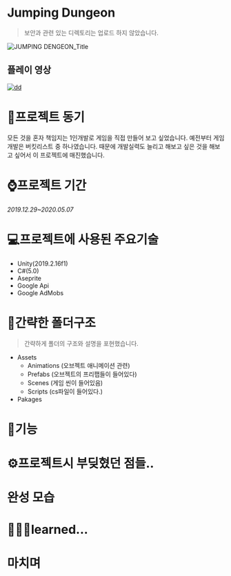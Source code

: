 # Jumping Dungeon
> 보안과 관련 있는 디렉토리는 업로드 하지 않았습니다.

![JUMPING DENGEON_Title](https://user-images.githubusercontent.com/61229227/96374205-310e4d00-11ac-11eb-9752-8f37818ccbb8.png)

플레이 영상
---
[![dd](https://img.youtube.com/vi/Bw16tWnNHKM/0.jpg)](https://www.youtube.com/watch?v=Bw16tWnNHKM?t=0s)

# 📘프로젝트 동기

모든 것을 혼자 책임지는 1인개발로 게임을 직접 만들어 보고 싶었습니다. 예전부터 게임개발은 버킷리스트 중 하나였습니다. 때문에 개발실력도 늘리고 해보고 싶은 것을 해보고 싶어서 이 프로젝트에 매진했습니다.

# ⌚️프로젝트 기간

_2019.12.29~2020.05.07_

# 💻프로젝트에 사용된 주요기술

* Unity(2019.2.16f1)
* C#(5.0)
* Aseprite
* Google Api
* Google AdMobs
    
# 📁간략한 폴더구조
> 간략하게 폴더의 구조와 설명을 포현했습니다.
* Assets
    - Animations (오브젝트 애니메이션 관련)
    - Prefabs (오브젝트의 프리팹들이 들어있다)
    - Scenes (게임 씬이 들어있음)
    - Scripts (cs파일이 들어있다.)
* Pakages

# 📜기능
 
# ⚙️프로젝트시 부딪혔던 점들..

# 완성 모습
 
# 👨🏼‍💻learned...

# 마치며


